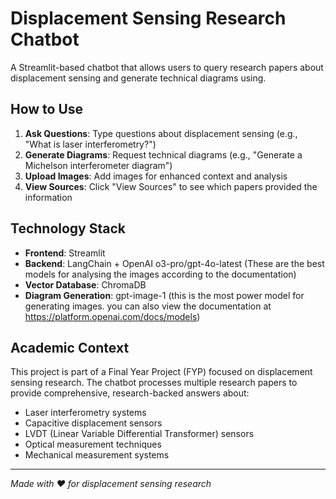 # Displacement Sensing Research Chatbot 

A Streamlit-based chatbot that allows users to query research papers about displacement sensing and generate technical diagrams using.

## How to Use

1. **Ask Questions**: Type questions about displacement sensing (e.g., "What is laser interferometry?")
2. **Generate Diagrams**: Request technical diagrams (e.g., "Generate a Michelson interferometer diagram")
3. **Upload Images**: Add images for enhanced context and analysis
4. **View Sources**: Click "View Sources" to see which papers provided the information

## Technology Stack

- **Frontend**: Streamlit
- **Backend**: LangChain + OpenAI o3-pro/gpt-4o-latest (These are the best models for analysing the images according to the documentation)
- **Vector Database**: ChromaDB
- **Diagram Generation**: gpt-image-1 (this is the most power model for generating images. you can also view the documentation at https://platform.openai.com/docs/models)

## Academic Context

This project is part of a Final Year Project (FYP) focused on displacement sensing research. The chatbot processes multiple research papers to provide comprehensive, research-backed answers about:

- Laser interferometry systems
- Capacitive displacement sensors
- LVDT (Linear Variable Differential Transformer) sensors
- Optical measurement techniques
- Mechanical measurement systems

---

*Made with ❤️ for displacement sensing research*
